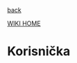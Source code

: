 <a href='http://code.google.com/p/vsite-emu/wiki/Dokumentacija'>back</a>

<a href='http://code.google.com/p/vsite-emu/wiki/Start'>WIKI HOME</a>
# Korisnička #
